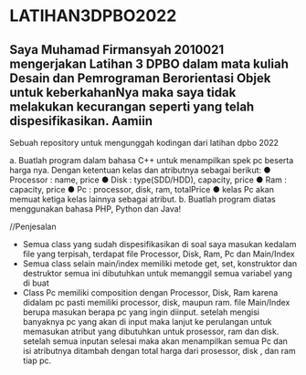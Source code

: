 # LATIHAN3DPBO2022

## Saya Muhamad Firmansyah 2010021 mengerjakan Latihan 3 DPBO dalam mata kuliah Desain dan Pemrograman Berorientasi Objek untuk keberkahanNya maka saya tidak melakukan kecurangan seperti yang telah dispesifikasikan. Aamiin

Sebuah repository untuk mengunggah kodingan dari latihan dpbo 2022

a. Buatlah program dalam bahasa C++ untuk menampilkan spek pc beserta
harga nya. Dengan ketentuan kelas dan atributnya sebagai berikut:
● Processor : name, price
● Disk : type(SDD/HDD), capacity, price
● Ram : capacity, price
● Pc : processor, disk, ram, totalPrice
● kelas Pc akan memuat ketiga kelas lainnya sebagai atribut.
b. Buatlah program diatas menggunakan bahasa PHP, Python dan Java!

//Penjesalan 

- Semua class yang sudah dispesifikasikan di soal saya masukan kedalam file yang terpisah, terdapat file Processor, Disk, Ram, Pc dan Main/Index
- Semua class selain main/index memiliki metode get, set, konstruktor dan destruktor semua ini dibutuhkan untuk memanggil semua variabel yang di buat
- Class Pc memiliki composition dengan Processor, Disk, Ram karena didalam pc pasti memiliki processor, disk, maupun ram. file Main/Index berupa masukan berapa pc yang ingin diinput. setelah mengisi banyaknya pc yang akan di input maka lanjut ke perulangan untuk memasukan atribut yang dibutuhkan untuk prosessor, ram dan disk. setelah semua inputan selesai maka akan menampilkan semua Pc dan isi atributnya ditambah dengan total harga dari prosessor, disk , dan ram tiap pc.
